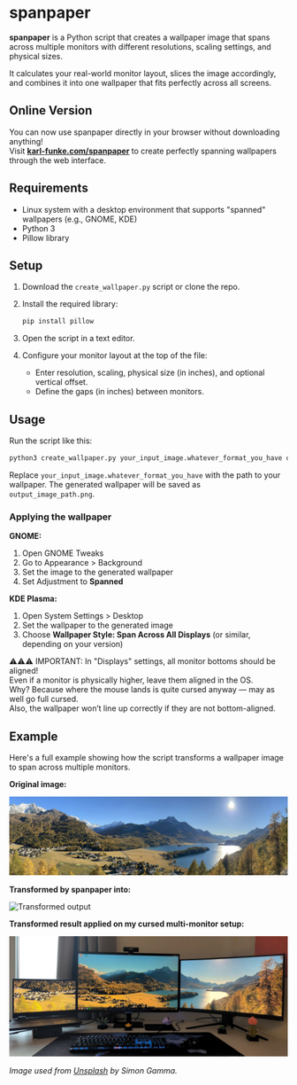 # spanpaper

**spanpaper** is a Python script that creates a wallpaper image that spans across multiple monitors with different resolutions, scaling settings, and physical sizes.

It calculates your real-world monitor layout, slices the image accordingly, and combines it into one wallpaper that fits perfectly across all screens.

## Online Version

You can now use spanpaper directly in your browser without downloading anything!  
Visit **[karl-funke.com/spanpaper](https://karl-funke.com/spanpaper)** to create perfectly spanning wallpapers through the web interface.

## Requirements

- Linux system with a desktop environment that supports "spanned" wallpapers (e.g., GNOME, KDE)
- Python 3
- Pillow library

## Setup

1. Download the `create_wallpaper.py` script or clone the repo.
2. Install the required library:

   ```bash
   pip install pillow
   ```

3. Open the script in a text editor.
4. Configure your monitor layout at the top of the file:
   - Enter resolution, scaling, physical size (in inches), and optional vertical offset.
   - Define the gaps (in inches) between monitors.

## Usage

Run the script like this:

```bash
python3 create_wallpaper.py your_input_image.whatever_format_you_have output_image_path.png
```

Replace `your_input_image.whatever_format_you_have` with the path to your wallpaper. The generated wallpaper will be saved as `output_image_path.png`.

### Applying the wallpaper

**GNOME:**
1. Open GNOME Tweaks
2. Go to Appearance > Background
3. Set the image to the generated wallpaper
4. Set Adjustment to **Spanned**

**KDE Plasma:**
1. Open System Settings > Desktop
2. Set the wallpaper to the generated image
3. Choose **Wallpaper Style: Span Across All Displays** (or similar, depending on your version)

⚠️⚠️⚠️ IMPORTANT: In "Displays" settings, all monitor bottoms should be aligned!  
Even if a monitor is physically higher, leave them aligned in the OS.  
Why? Because where the mouse lands is quite cursed anyway — may as well go full cursed.  
Also, the wallpaper won’t line up correctly if they are not bottom-aligned.

## Example

Here's a full example showing how the script transforms a wallpaper image to span across multiple monitors.

**Original image:**

![Original wallpaper](images/original.jpg)

**Transformed by spanpaper into:**

![Transformed output](images/transformed.jpg)

**Transformed result applied on my cursed multi-monitor setup:**

![Setup result](images/setup.jpg)

_Image used from [Unsplash](https://unsplash.com/photos/a-scenic-view-of-a-lake-surrounded-by-mountains-c8lfnNZyGFg) by Simon Gamma._

